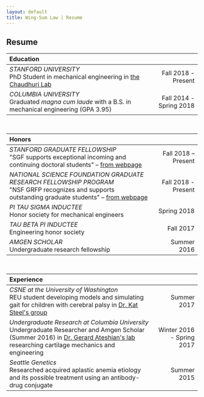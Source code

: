 ```yaml
---
layout: default
title: Wing-Sum Law | Resume
---
```

## Resume

| Education                   |                     |
|:---                         |                 ---:|
| _STANFORD UNIVERSITY_ <br>PhD Student in mechanical engineering in [the Chaudhuri Lab](https://chaudhurilab.stanford.edu/)    | Fall 2018 - Present |
| _COLUMBIA UNIVERSITY_ <br>Graduated _magna cum laude_ with a B.S. in mechanical engineering (GPA 3.95)      | Fall 2014 - Spring 2018 |

&nbsp;

| Honors                   |                     |
|:---                         |                 ---:|
| _STANFORD GRADUATE FELLOWSHIP_ <br> "SGF supports exceptional incoming and continuing doctoral students" – [from webpage](https://vpge.stanford.edu/fellowships-funding/sgf)  | Fall 2018 – Present |
| _NATIONAL SCIENCE FOUNDATION GRADUATE RESEARCH FELLOWSHIP PROGRAM_ <br> "NSF GRFP recognizes and supports outstanding graduate students" – [from webpage](https://www.nsfgrfp.org/)     | Fall 2018 - Present |
| _PI TAU SIGMA INDUCTEE_ <br> Honor society for mechanical engineers | Spring 2018 |
| _TAU BETA PI INDUCTEE_ <br> Engineering honor society | Fall 2017 |
| _AMGEN SCHOLAR_ <br> Undergraduate research fellowship | Summer 2016 |

&nbsp;

| Experience                   |                     |
|:---                         |                 ---:|
| _CSNE at the University of Washington_ <br> REU student developing models and simulating gait for children with cerebral palsy in [Dr. Kat Steel's group](https://steelelab.me.uw.edu/)  | Summer 2017 |
| _Undergraduate Research at Columbia University_ <br> Undergraduate Researcher and Amgen Scholar (Summer 2016) in [Dr. Gerard Ateshian's lab](https://mbl.me.columbia.edu/) researching cartilage mechanics and engineering     | Winter 2016 - Spring 2017 |
| _Seattle Genetics_ <br> Researched acquired aplastic anemia etiology and its possible treatment using an antibody-drug conjugate | Summer 2015 |


